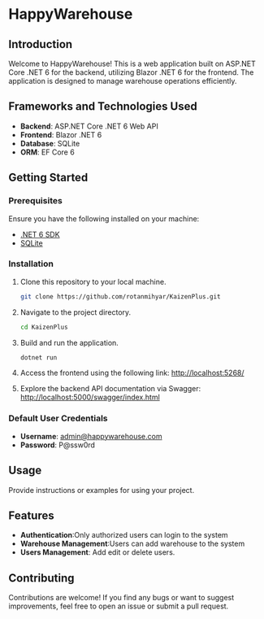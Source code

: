 # HappyWarehouse

## Introduction

Welcome to HappyWarehouse! This is a web application built on ASP.NET Core .NET 6 for the backend, utilizing Blazor .NET 6 for the frontend. The application is designed to manage warehouse operations efficiently.

## Frameworks and Technologies Used

- **Backend**: ASP.NET Core .NET 6 Web API
- **Frontend**: Blazor .NET 6
- **Database**: SQLite
- **ORM**: EF Core 6

## Getting Started

### Prerequisites

Ensure you have the following installed on your machine:

- [.NET 6 SDK](https://dotnet.microsoft.com/download/dotnet/6.0)
- [SQLite](https://www.sqlite.org/download.html)

### Installation

1. Clone this repository to your local machine.
    ```bash
    git clone https://github.com/rotanmihyar/KaizenPlus.git
    ```
2. Navigate to the project directory.
    ```bash
    cd KaizenPlus
    ```
3. Build and run the application.
    ```bash
    dotnet run
    ```
4. Access the frontend using the following link:
    [http://localhost:5268/](http://localhost:5268/)

5. Explore the backend API documentation via Swagger:
    [http://localhost:5000/swagger/index.html](http://localhost:5000/swagger/index.html)

### Default User Credentials

- **Username**: admin@happywarehouse.com
- **Password**: P@ssw0rd

## Usage

Provide instructions or examples for using your project.

## Features

- **Authentication**:Only authorized users can login to the system
- **Warehouse Management**:Users can add warehouse to the system
- **Users Management**: Add edit or delete users.

## Contributing

Contributions are welcome! If you find any bugs or want to suggest improvements, feel free to open an issue or submit a pull request.


